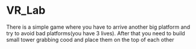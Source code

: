 # VR_Lab
There is a simple game where you have to arrive another big platform and try to avoid bad platforms(you have 3 lives). After that you need to build small tower grabbing cood and place them on the top of each other
